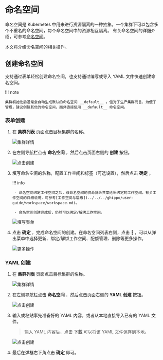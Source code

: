 # 命名空间

命名空间是 Kubernetes 中用来进行资源隔离的一种抽象。一个集群下可以包含多个不重名的命名空间，每个命名空间中的资源相互隔离。
有关命名空间的详细介绍，可参考[命名空间](https://kubernetes.io/zh-cn/docs/concepts/overview/working-with-objects/namespaces/)。

本文将介绍命名空间的相关操作。

## 创建命名空间

支持通过表单轻松创建命名空间，也支持通过编写或导入 YAML 文件快速创建命名空间。

!!! note

    集群初始化后通常会自动生成默认的命名空间 __default__ 。但对于生产集群而言，为便于管理，建议创建其他的命名空间，而非直接使用 __default__ 命名空间。

### 表单创建

1. 在 __集群列表__ 页面点击目标集群的名称。

    ![集群详情](https://docs.daocloud.io/daocloud-docs-images/docs/kpanda/images/crd01.png)

2. 在左侧导航栏点击 __命名空间__ ，然后点击页面右侧的 __创建__ 按钮。

    ![点击创建](https://docs.daocloud.io/daocloud-docs-images/docs/kpanda/images/ns01.png)

3. 填写命名空间的名称，配置工作空间和标签（可选设置），然后点击 __确定__ 。

    !!! info

        - 命名空间绑定工作空间之后，该命名空间的资源就会共享给所绑定的工作空间。有关工作空间的详细说明，可参考[工作空间与层级](../../../ghippo/user-guide/workspace/workspace.md)。

        - 命名空间创建完成后，仍然可以绑定/解绑工作空间。

    ![填写表单](https://docs.daocloud.io/daocloud-docs-images/docs/kpanda/images/ns02.png)

4. 点击 __确定__ ，完成命名空间的创建。在命名空间列表右侧，点击 __┇__ ，可以从弹出菜单中选择更新、绑定/解绑工作空间、配额管理、删除等更多操作。

    ![更多操作](https://docs.daocloud.io/daocloud-docs-images/docs/kpanda/images/ns03.png)

### YAML 创建

1. 在 __集群列表__ 页面点击目标集群的名称。

    ![集群详情](https://docs.daocloud.io/daocloud-docs-images/docs/kpanda/images/crd01.png)

2. 在左侧导航栏点击 __命名空间__ ，然后点击页面右侧的 __YAML 创建__ 按钮。

    ![点击创建](https://docs.daocloud.io/daocloud-docs-images/docs/kpanda/images/ns00.png)

3. 输入或粘贴事先准备好的 YAML 内容，或者从本地直接导入已有的 YAML 文件。

    > 输入 YAML 内容后，点击 __下载__ 可以将该 YAML 文件保存到本地。

    ![点击创建](https://docs.daocloud.io/daocloud-docs-images/docs/kpanda/images/ns04.png)

4. 最后在弹框右下角点击 __确定__ 即可。
